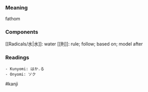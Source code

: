 ### Meaning

fathom

### Components

[[Radicals/水|水]]: water [[則]]: rule; follow; based on; model after

### Readings

```
- Kunyomi: はか.る
- Onyomi: ソク
```

#kanji
